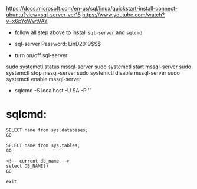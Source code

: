 https://docs.microsoft.com/en-us/sql/linux/quickstart-install-connect-ubuntu?view=sql-server-ver15
https://www.youtube.com/watch?v=x6pYoWwtVAY


- follow all step above to install `sql-server` and `sqlcmd`

- sql-server Password: LinD2019$$$

- turn on/off sql-server

sudo systemctl status mssql-server
sudo systemctl start mssql-server
sudo systemctl stop mssql-server
sudo systemctl disable mssql-server
sudo systemctl enable mssql-server

- sqlcmd -S localhost -U SA -P '<Password>'

# sqlcmd: 
	SELECT name from sys.databases;
	GO 

	SELECT name from sys.tables;
	GO 

	<!-- current db_name -->
	select DB_NAME()
	GO

	exit

